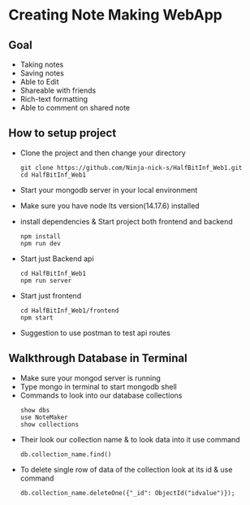 # Creating Note Making WebApp

## Goal

- Taking notes
- Saving notes
- Able to Edit
- Shareable with friends
- Rich-text formatting
- Able to comment on shared note

## How to setup project

- Clone the project and then change your directory

  ```
  git clone https://github.com/Ninja-nick-s/HalfBitInf_Web1.git
  cd HalfBitInf_Web1
  ```

- Start your mongodb server in your local environment
- Make sure you have node lts version(14.17.6) installed
- install dependencies & Start project both frontend and backend
  ```
  npm install
  npm run dev
  ```
- Start just Backend api
  ```
  cd HalfBitInf_Web1
  npm run server
  ```
- Start just frontend

  ```
  cd HalfBitInf_Web1/frontend
  npm start
  ```

- Suggestion to use postman to test api routes

## Walkthrough Database in Terminal

- Make sure your mongod server is running
- Type mongo in terminal to start mongodb shell
- Commands to look into our database collections
  ```
  show dbs
  use NoteMaker
  show collections
  ```
- Their look our collection name & to look data into it use command
  ```
  db.collection_name.find()
  ```
- To delete single row of data of the collection look at its id & use command
  ```
  db.collection_name.deleteOne({"_id": ObjectId("idvalue")});
  ```
